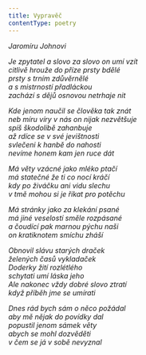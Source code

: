```yaml
---
title: Vypravěč
contentType: poetry
---
```


<section>

_Jaromíru Johnovi_

_Je zpytatel a slovo za slovo on umí vzít  
citlivě hrouže do příze prsty bdělé  
prsty s trním zdůvěrnělé  
a s mistrností přadláckou  
zachází s dějů osnovou netrhaje nit_

</section>

<section>

_Kde jenom naučil se člověka tak znát  
neb míru víry v nás on nijak nezvětšuje  
spíš škodolibě zahanbuje  
až rdíce se v své jevištnosti  
svlečeni k hanbě do nahosti  
nevíme honem kam jen ruce dát_

</section>

<section>

_Má věty vzácné jako mléko ptačí  
má statečné že ti co nocí kráčí  
kdy po živáčku ani vidu slechu  
v tmě mohou si je říkat pro potěchu_

</section>

<section>

_Má stránky jako za klekání psané  
má jiné veselostí směle rozpásané  
a čoudící pak marnou pýchu naši  
on kratiknotem smíchu zháší_

</section>

<section>

_Obnovil slávu starých draček  
želených časů vykladaček  
Doderky žití rozlétlého  
schytati umí láska jeho  
Ale nakonec vždy dobré slovo ztratí  
když příběh jme se umírati_

</section>

<section>

_Dnes rád bych sám o něco požádal  
aby mě nějak do povídky dal  
popustil jenom sámek věty  
abych se mohl dozvěděti  
v čem se já v sobě nevyznal_

</section>

